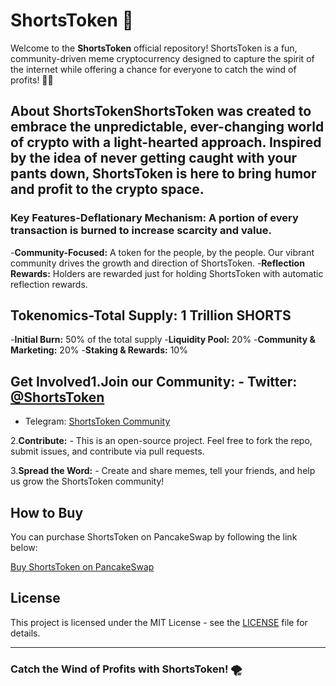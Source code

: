 # ShortsToken 🚀

Welcome to the **ShortsToken** official repository! ShortsToken is a fun, community-driven meme cryptocurrency designed to capture the spirit of the internet while offering a chance for everyone to catch the wind of profits! 💨💸

## About ShortsToken**ShortsToken** was created to embrace the unpredictable, ever-changing world of crypto with a light-hearted approach. Inspired by the idea of never getting caught with your pants down, ShortsToken is here to bring humor and profit to the crypto space.

### Key Features-**Deflationary Mechanism:** A portion of every transaction is burned to increase scarcity and value.
-**Community-Focused:** A token for the people, by the people. Our vibrant community drives the growth and direction of ShortsToken.
-**Reflection Rewards:** Holders are rewarded just for holding ShortsToken with automatic reflection rewards.

## Tokenomics-**Total Supply:** 1 Trillion SHORTS
-**Initial Burn:** 50% of the total supply
-**Liquidity Pool:** 20%
-**Community & Marketing:** 20%
-**Staking & Rewards:** 10%

## Get Involved1.**Join our Community:**   - Twitter: [@ShortsToken](https://twitter.com/ShortsToken)
   - Telegram: [ShortsToken Community](https://t.me/shortstoken)
   
2.**Contribute:**   - This is an open-source project. Feel free to fork the repo, submit issues, and contribute via pull requests.

3.**Spread the Word:**   - Create and share memes, tell your friends, and help us grow the ShortsToken community!

## How to Buy

You can purchase ShortsToken on PancakeSwap by following the link below:

[Buy ShortsToken on PancakeSwap](https://pancakeswap.finance/swap?outputCurrency=YOUR_TOKEN_ADDRESS)

## License

This project is licensed under the MIT License - see the [LICENSE](LICENSE) file for details.

---

### Catch the Wind of Profits with ShortsToken! 🌪️
